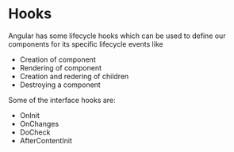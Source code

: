 # Hooks

Angular has some lifecycle hooks which can be used to define our components for its specific lifecycle events like
- Creation of component 
- Rendering of component
- Creation and redering of children
- Destroying a component

Some of the interface hooks are:
- OnInit
- OnChanges
- DoCheck
- AfterContentInit